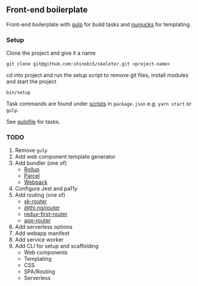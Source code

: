 ## Front-end boilerplate
Front-end boilerplate with [gulp](https://github.com/gulpjs/gulp) for build tasks and [nunjucks](https://github.com/mozilla/nunjucks) for templating.

### Setup

Clone the project and give it a name

```
git clone git@github.com:shinobi5/skeletor.git <project-name>
```

cd into project and run the setup script to remove git files, install modules and start the project

```
bin/setup
```

Task commands are found under [scripts](https://github.com/shinobi5/skeletor/blob/master/package.json#L29) in `package.json` e.g. `yarn start` or `gulp`.

See [gulpfile](https://github.com/shinobi5/skeletor/blob/master/gulpfile.babel.js) for tasks.

### TODO
1. Remove `gulp`
2. Add web component template generator
3. Add bundler (one of)
    + [Rollup](https://rollupjs.org/guide/en#quick-start)
    + [Parcel](https://parceljs.org/)
    + [Webpack](https://webpack.js.org/) 
4. Configure Jest and pa11y
5. Add routing (one of)
    + [sk-router](https://github.com/skatejs/skatejs/tree/master/packages/sk-router)
    + [@thi.ng/router](https://github.com/thi-ng/umbrella/tree/master/packages/router)
    + [redux-first-router](https://github.com/faceyspacey/redux-first-router)
    + [app-router](https://github.com/erikringsmuth/app-router)
6. Add serverless options
7. Add webapp manifest 
8. Add service worker   
9. Add CLI for setup and scaffolding
    + Web components
    + Templating
    + CSS
    + SPA/Routing
    + Serverless
